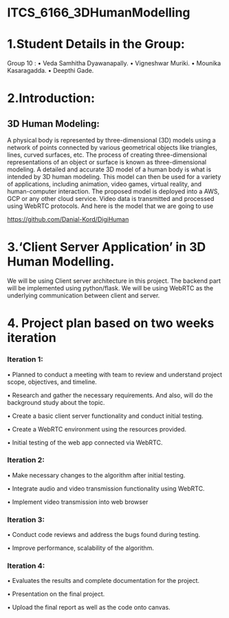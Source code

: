 # ITCS_6166_3DHumanModelling
# 1.Student Details in the Group:
Group 10 :
  •	Veda Samhitha Dyawanapally. 
  •	Vigneshwar Muriki.
  •	Mounika Kasaragadda.
  •	Deepthi Gade.

# 2.Introduction:
## 3D Human Modeling:
A physical body is represented by three-dimensional (3D) models using a network of points connected by various geometrical objects like triangles, lines, curved surfaces, etc. The process of creating three-dimensional representations of an object or surface is known as three-dimensional modeling. A detailed and accurate 3D model of a human body is what is intended by 3D human modeling. This model can then be used for a variety of applications, including animation, video games, virtual reality, and human-computer interaction.
The proposed model is deployed into a AWS, GCP or any other cloud service. Video data is transmitted and processed using WebRTC protocols.
And here is the model that we are going to use

https://github.com/Danial-Kord/DigiHuman


# 3.‘Client Server Application’ in 3D Human Modelling.
We will be using Client server architecture in this project. The backend part will be implemented using python/flask. We will be using WebRTC as the underlying communication between client and server.
# 4. Project plan based on two weeks iteration 
### Iteration 1:

•	Planned to conduct a meeting with team to review and understand project scope, objectives, and timeline.

•	Research and gather the necessary requirements. And also, will do the background study about the topic.

•	Create a basic client server functionality and conduct initial testing.

•	Create a WebRTC environment using the resources provided.

•	Initial testing of the web app connected via WebRTC.

### Iteration 2:

•	Make necessary changes to the algorithm after initial testing.

•	Integrate audio and video transmission functionality using WebRTC.

•	Implement video transmission into web browser

### Iteration 3:

•	Conduct code reviews and address the bugs found during testing.

•	Improve performance, scalability of the algorithm.

### Iteration 4:

•	Evaluates the results and complete documentation for the project.

•	Presentation on the final project.

•	Upload the final report as well as the code onto canvas.

